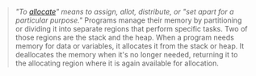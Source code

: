 >*"To [allocate](https://www.dictionary.com/browse/allocate)" means to assign, allot, distribute, or "set apart for a particular purpose."* Programs manage their memory by partitioning or dividing it into separate regions that perform specific tasks. Two of those regions are the stack and the heap. When a program needs memory for data or variables, it allocates it from the stack or heap. It deallocates the memory when it's no longer needed, returning it to the allocating region where it is again available for allocation.
